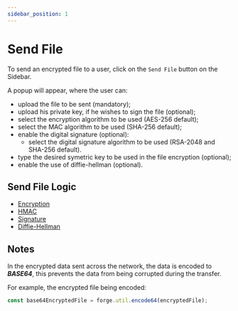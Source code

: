 ```yaml
---
sidebar_position: 1
---
```


# Send File

To send an encrypted file to a user, click on the `Send File` button on the Sidebar.

A popup will appear, where the user can:

- upload the file to be sent (mandatory);
- upload his private key, if he wishes to sign the file (optional);
- select the encryption algorithm to be used (AES-256 default);
- select the MAC algorithm to be used (SHA-256 default);
- enable the digital signature (optional):
  - select the digital signature algorithm to be used (RSA-2048 and SHA-256 default).
- type the desired symetric key to be used in the file encryption (optional);
- enable the use of diffie-hellman (optional).

## Send File Logic

- [Encryption](./enc.md)
- [HMAC](./mac.md)
- [Signature](./signature.md)
- [Diffie-Hellman](../extras/diffie-hell.md)

## Notes

In the encrypted data sent across the network, the data is encoded to **_BASE64_**, this
prevents the data from being corrupted during the transfer.

For example, the encrypted file being encoded:

```typescript title="Encoding the encrypted file"
const base64EncryptedFile = forge.util.encode64(encryptedFile);
```
